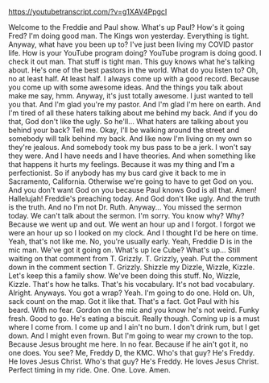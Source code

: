 https://youtubetranscript.com/?v=g1XAV4PpgcI

 Welcome to the Freddie and Paul show. What's up Paul? How's it going Fred? I'm doing good man. The Kings won yesterday. Everything is tight. Anyway, what have you been up to? I've just been living my COVID pastor life. How is your YouTube program doing? YouTube program is doing good. I check it out man. That stuff is tight man. This guy knows what he's talking about. He's one of the best pastors in the world. What do you listen to? Oh, no at least half. At least half. I always come up with a good record. Because you come up with some awesome ideas. And the things you talk about make me say, hmm. Anyway, it's just totally awesome. I just wanted to tell you that. And I'm glad you're my pastor. And I'm glad I'm here on earth. And I'm tired of all these haters talking about me behind my back. And if you do that, God don't like the ugly. So he'll... What haters are talking about you behind your back? Tell me. Okay, I'll be walking around the street and somebody will talk behind my back. And like now I'm living on my own so they're jealous. And somebody took my bus pass to be a jerk. I won't say they were. And I have needs and I have theories. And when something like that happens it hurts my feelings. Because it was my thing and I'm a perfectionist. So if anybody has my bus card give it back to me in Sacramento, California. Otherwise we're going to have to get God on you. And you don't want God on you because Paul knows God is all that. Amen! Hallelujah! Freddie's preaching today. And God don't like ugly. And the truth is the truth. And no I'm not Dr. Ruth. Anyway... You missed the sermon today. We can't talk about the sermon. I'm sorry. You know why? Why? Because we went up and out. We went an hour up and I forgot. I forgot we were an hour up so I looked on my clock. And I thought I'd be here on time. Yeah, that's not like me. No, you're usually early. Yeah, Freddie D is in the mic man. We've got it going on. What's up Ice Cube? What's up... Still waiting on that comment from T. Grizzly. T. Grizzly, yeah. Put the comment down in the comment section T. Grizzly. Shizzle my Dizzle, Wizzle, Kizzle. Let's keep this a family show. We've been doing this stuff. No, Wizzle, Kizzle. That's how he talks. That's his vocabulary. It's not bad vocabulary. Alright. Anyways. You got a wrap? Yeah. I'm going to do one. Hold on. Uh, sack count on the map. Got it like that. That's a fact. Got Paul with his beard. With no fear. Gordon on the mic and you know he's not weird. Funky fresh. Good to go. He's eating a biscuit. Really though. Coming up is a must where I come from. I come up and I ain't no bum. I don't drink rum, but I get down. And I might even frown. But I'm going to wear my crown to the top. Because Jesus brought me here. In no fear. Because if he ain't got it, no one does. You see? Me, Freddy D, the KMC. Who's that guy? He's Freddy. He loves Jesus Christ. Who's that guy? He's Freddy. He loves Jesus Christ. Perfect timing in my ride. One. One. Love. Amen.